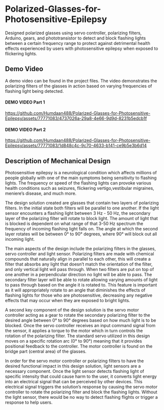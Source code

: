 # Polarized-Glasses-for-Photosensitive-Epilepsy
Designed polarized glasses using servo controller, polarizing filters, Arduino, gears, and phototransistor to detect and block flashing lights between a certain frequency range to protect against detrimental health effects experienced by users with photosensitive epilepsy when exposed to flickering lights.

## Demo Video

A demo video can be found in the project files. The video demonstrates the polarizing filters of the glasses in action based on varying frequencies of flashing light being detected.

#### DEMO VIDEO Part 1


https://github.com/Humdaan488/Polarized-Glasses-for-Photosensitive-Epilepsy/assets/77771083/4737026a-29a8-4e66-9d9d-8231b5edcb1f


#### DEMO VIDEO Part 2


https://github.com/Humdaan488/Polarized-Glasses-for-Photosensitive-Epilepsy/assets/77771083/1d848c4c-9c70-4633-b141-ce9b5e3b6d14


## Description of Mechanical Design

  Photosensitive epilepsy is a neurological condition which affects millions of people globally with one of the main symptoms being sensitivity to flashing lights. The frequency or speed of the flashing lights can provoke various health conditions such as seizures, flickering vertigo,vestibular migraines, meniere’s disease, and much more.

  The design solution created are glasses that contain two layers of polarizing filters. In the initial state both filters will be parallel to one another. If the light sensor encounters a flashing light between 3 Hz - 50 Hz, the secondary layer of the polarizing filter will rotate to block light. The amount of light that is blocked is dependent on what range of that 3-50 Hz spectrum the frequency of incoming flashing light falls on. The angle at which the second layer rotates will be between 0° to 90° degrees, where 90° will block out all incoming light.  

  The main aspects of the design include the polarizing filters in the glasses, servo controller and light sensor. Polarizing filters are made with chemical compounds that naturally align in parallel to each other, this will create a filter that absorbs any light that doesn’t match the orientation of the filter, and only vertical light will pass through. When two filters are put on top of one another in a perpendicular direction no light will be able to pass. The secondary filter layer will be able to rotate allowing varying amounts of light to pass through based on the angle it is rotated to. This feature is important as it will appropriately rotate to an angle that diminishes the effects of flashing lights for those who are photosensitive, decreasing any negative effects that may occur when they are exposed to bright lights. 

  A second key component of the design solution is the servo motor controller acting as a gear to rotate the secondary polarizing filter to the desired angle between 0° to 90° degrees based on how much light is to be blocked. Once the servo controller receives an input command signal from the sensor, it applies a torque to the motor which in turn controls the rotation of the polarizing filter. The standard servo utilized in this design moves on a specific rotation arc (0° to 90°) meaning that it provides positional feedback to the controller.  The motor controller is found on the bridge part (central area) of the glasses. 
   
   In order for the servo motor controller or polarizing filters to have the desired functional impact in this design solution, light sensors are a necessary component. Once the light sensor detects flashing light of specific intensity that could cause harm to the user, it converts light energy into an electrical signal that can be perceived by other devices. This electrical signal triggers the solution’s response by causing the servo motor controller to rotate the polarizing filter and block the flashing lights. Without the light sensor, there would be no way to detect flashing flights or trigger a response to help users.






